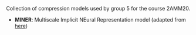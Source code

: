 Collection of compression models used by group 5 for the course 2AMM20.

- **MINER**: Multiscale Implicit NEural Representation model (adapted from [here](https://github.com/vishwa91/MINER))